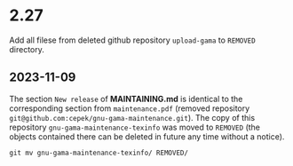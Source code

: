 # 2.27

Add all filese from deleted github repository `upload-gama` to `REMOVED` directory.

## 2023-11-09

The section `New release` of **MAINTAINING.md** is identical to the corresponding section from 
`maintenance.pdf` (removed repository `git@github.com:cepek/gnu-gama-maintenance.git`). The copy
of this repository `gnu-gama-maintenance-texinfo` was moved to `REMOVED` (the objects contained there
can be deleted in future any time without a notice).

    git mv gnu-gama-maintenance-texinfo/ REMOVED/